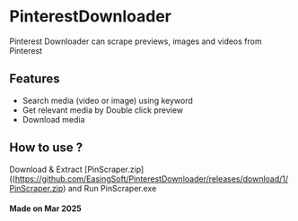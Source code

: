# PinterestDownloader
Pinterest Downloader can scrape previews, images and videos from Pinterest

## Features
- Search media (video or image) using keyword
- Get relevant media by Double click preview
- Download media

## How to use ?
Download & Extract [PinScraper.zip]((https://github.com/EasingSoft/PinterestDownloader/releases/download/1/PinScraper.zip) and Run PinScraper.exe

#### Made on Mar 2025

